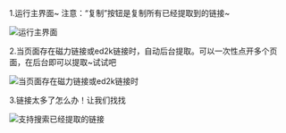 1.运行主界面~  注意：“复制”按钮是复制所有已经提取到的链接~

![运行主界面](https://github.com/user-attachments/assets/d78d6d65-f192-41bb-b132-cce2ee9ad69c)


2.当页面存在磁力链接或ed2k链接时，自动后台提取。可以一次性点开多个页面，在后台即可以提取~试试吧

![当页面存在磁力链接或ed2k链接时](https://github.com/user-attachments/assets/a4852233-1cff-4003-8468-f57136731ba4)


3.链接太多了怎么办！让我们找找

![支持搜索已经提取的链接](https://github.com/user-attachments/assets/9fde0ce0-d7d9-46dc-866a-5e9b15384906)

